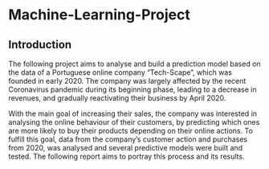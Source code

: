 # Machine-Learning-Project

## Introduction 

The following project aims to analyse and build a prediction model based on the data of a Portuguese online company “Tech-Scape”, which was founded in early 2020. The company was largely affected by the recent Coronavirus pandemic during its beginning phase, leading to a decrease in revenues, and gradually reactivating their business by April 2020. 

With the main goal of increasing their sales, the company was interested in analysing the online behaviour of their customers, by predicting which ones are more likely to buy their products depending on their online actions. To fulfill this goal, data from the company’s customer action and purchases from 2020, was analysed and several predictive models were built and tested. The following report aims to portray this process and its results.
